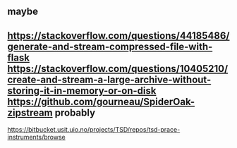 maybe
-----
https://stackoverflow.com/questions/44185486/generate-and-stream-compressed-file-with-flask
https://stackoverflow.com/questions/10405210/create-and-stream-a-large-archive-without-storing-it-in-memory-or-on-disk
https://github.com/gourneau/SpiderOak-zipstream
probably
--------
https://bitbucket.usit.uio.no/projects/TSD/repos/tsd-prace-instruments/browse

